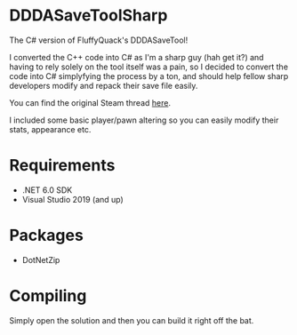 # DDDASaveToolSharp
 The C# version of FluffyQuack's DDDASaveTool!
 
 I converted the C++ code into C# as I'm a sharp guy (hah get it?) and having to rely solely on the tool itself was a pain, so I decided to convert the code into C# simplyfying the process by a ton, and should help fellow sharp developers modify and repack their save file easily.
 
 You can find the original Steam thread [here](https://steamcommunity.com/app/367500/discussions/8/451850849187495873/).
 
 I included some basic player/pawn altering so you can easily modify their stats, appearance etc.

# Requirements
* .NET 6.0 SDK
* Visual Studio 2019 (and up)

# Packages
* DotNetZip

# Compiling
Simply open the solution and then you can build it right off the bat.
